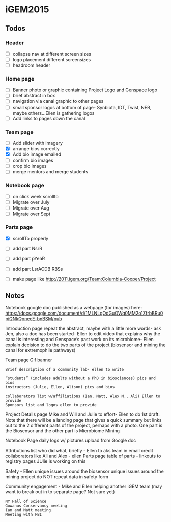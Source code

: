 # iGEM2015

## Todos

### Header

- [ ] collapse nav at different screen sizes
- [ ] logo placement different screensizes 
- [ ] headroom header 

### Home page

- [ ] Banner photo or graphic containing Project Logo and Genspace logo
- [ ] brief abstract in box
- [ ] navigation via canal graphic to other pages 
- [ ] small sponsor logos at bottom of page- Synbiota, IDT, Twist, NEB, maybe others...Ellen is gathering logos
- [ ] Add links to pages down the canal

### Team page

- [ ] Add slider with imagery 
- [x] arrange bios correctly
- [x] Add bio image emailed
- [ ] confirm bio images
- [ ] crop bio images 
- [ ] merge mentors and merge students

### Notebook page

- [ ] on click week scrollto
- [ ] Migrate over July
- [ ] Migrate over Aug
- [ ] Migrate over Sept

### Parts page

- [x] scrollTo properly
- [ ] add part NsrR
- [ ] add part pYeaR
- [ ] add part LsrACDB RBSs
- [ ] make page like http://2011.igem.org/Team:Columbia-Cooper/Project


## Notes

Notebook google doc published as a webpage (for images) here: https://docs.google.com/document/d/1MLNLgOdGuOWq0MM2o1ZfrbBRu0piQNkQpnecE-bnBSM/pub



Introduction page
	repeat the abstract, maybe with a little more words- ask Jen, also a doc has been started- Ellen to edit
	video that explains why the canal is interesting and Genspace’s past work on its microbiome- Ellen
	explain decision to do the two parts of the project (biosensor and mining the canal for extremophile pathways)

Team page
	Gif banner
	
	Brief description of a community lab- ellen to write

	“students” (includes adults without a PhD in biosciences) pics and bios
	instructors (Julie, Ellen, Alison) pics and bios
	
	collaborators list w/affiliations (Ian, Matt, Alex M., Ali) Ellen to provide
	Sponsors list and logos ellen to provide




Project Details page Mike and Will and Julie to effort- Ellen to do 1st draft. Note that there will be a landing page that gives a quick summary but links out to the 2 different parts of the project, perhaps with a photo. One part is the Biosensor and the other part is Microbiome Mining


Notebook Page 
	daily logs w/ pictures
	upload from Google doc

Attributions
	list who did what, briefly - Ellen to aks team in email
	credit collaborators like Ali and Alex - ellen
Parts page
	table of parts - linkouts to registry pages JUlie is working on this

Safety - Ellen
	unique issues around the biosensor
	unique issues around the mining project
	do NOT repeat data in safety form

Community engagement - Mike and Ellen
	helping another iGEM team (may want to break out in to separate page? Not sure yet)
	
	NY Hall of Science
	Gowanus Conservancy meeting
	Ian and Matt meeting
	Meeting with FBI

